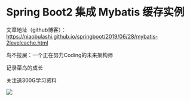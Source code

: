 # Spring Boot2 集成 Mybatis 缓存实例

文章地址（github博客）：https://niaobulashi.github.io/springboot/2019/06/28/mybatis-2levelcache.html

鸟不拉屎：一个正在努力Coding的未来架构师

记录菜鸟的成长

关注送300G学习资料

![](https://user-gold-cdn.xitu.io/2019/6/30/16ba8b651769067e?w=258&h=258&f=jpeg&s=28925)
